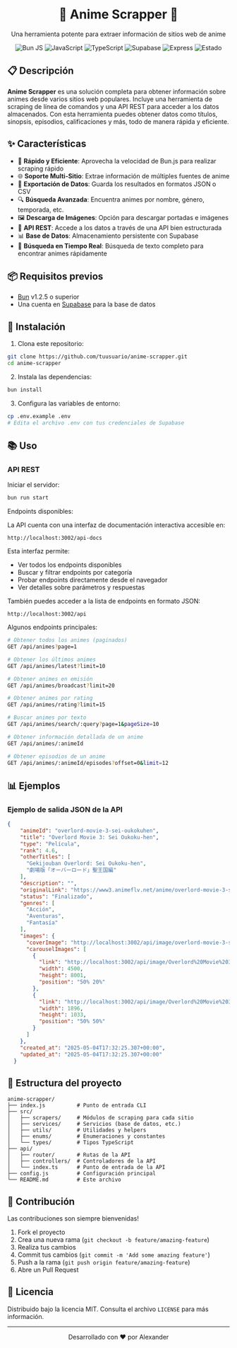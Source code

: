 <div align="center">
  <h1>🍥 Anime Scrapper 🍥</h1>
  <p>Una herramienta potente para extraer información de sitios web de anime</p>
  
  <p>
    <img src="https://img.shields.io/badge/Bun-%23000000.svg?style=for-the-badge&logo=bun&logoColor=white" alt="Bun JS">
    <img src="https://img.shields.io/badge/JavaScript-F7DF1E?style=for-the-badge&logo=javascript&logoColor=black" alt="JavaScript">
    <img src="https://img.shields.io/badge/TypeScript-007ACC?style=for-the-badge&logo=typescript&logoColor=white" alt="TypeScript">
    <img src="https://img.shields.io/badge/Supabase-3ECF8E?style=for-the-badge&logo=supabase&logoColor=white" alt="Supabase">
    <img src="https://img.shields.io/badge/Express-000000?style=for-the-badge&logo=express&logoColor=white" alt="Express">
    <img src="https://img.shields.io/badge/status-en%20desarrollo-yellow?style=for-the-badge" alt="Estado">
  </p>
</div>

## 📋 Descripción

**Anime Scrapper** es una solución completa para obtener información sobre animes desde varios sitios web populares. Incluye una herramienta de scraping de línea de comandos y una API REST para acceder a los datos almacenados. Con esta herramienta puedes obtener datos como títulos, sinopsis, episodios, calificaciones y más, todo de manera rápida y eficiente.

## ✨ Características

- 🚀 **Rápido y Eficiente**: Aprovecha la velocidad de Bun.js para realizar scraping rápido
- 🌐 **Soporte Multi-Sitio**: Extrae información de múltiples fuentes de anime
- 💾 **Exportación de Datos**: Guarda los resultados en formatos JSON o CSV
- 🔍 **Búsqueda Avanzada**: Encuentra animes por nombre, género, temporada, etc.
- 🖼️ **Descarga de Imágenes**: Opción para descargar portadas e imágenes
- 🔄 **API REST**: Accede a los datos a través de una API bien estructurada
- 📊 **Base de Datos**: Almacenamiento persistente con Supabase
- 📱 **Búsqueda en Tiempo Real**: Búsqueda de texto completo para encontrar animes rápidamente

## 📦 Requisitos previos

- [Bun](https://bun.sh) v1.2.5 o superior
- Una cuenta en [Supabase](https://supabase.com/) para la base de datos

## 🚀 Instalación

1. Clona este repositorio:
```bash
git clone https://github.com/tuusuario/anime-scrapper.git
cd anime-scrapper
```

2. Instala las dependencias:
```bash
bun install
```

3. Configura las variables de entorno:
```bash
cp .env.example .env
# Edita el archivo .env con tus credenciales de Supabase
```

## 📚 Uso

### API REST

Iniciar el servidor:

```bash
bun run start
```

Endpoints disponibles:

La API cuenta con una interfaz de documentación interactiva accesible en:

```
http://localhost:3002/api-docs
```

Esta interfaz permite:
- Ver todos los endpoints disponibles
- Buscar y filtrar endpoints por categoría
- Probar endpoints directamente desde el navegador
- Ver detalles sobre parámetros y respuestas

También puedes acceder a la lista de endpoints en formato JSON:

```
http://localhost:3002/api
```

Algunos endpoints principales:

```bash
# Obtener todos los animes (paginados)
GET /api/animes?page=1

# Obtener los últimos animes
GET /api/animes/latest?limit=10

# Obtener animes en emisión
GET /api/animes/broadcast?limit=20

# Obtener animes por rating
GET /api/animes/rating?limit=15

# Buscar animes por texto
GET /api/animes/search/:query?page=1&pageSize=10

# Obtener información detallada de un anime
GET /api/animes/:animeId

# Obtener episodios de un anime
GET /api/animes/:animeId/episodes?offset=0&limit=12
```

## 📊 Ejemplos

### Ejemplo de salida JSON de la API

```json
{
    "animeId": "overlord-movie-3-sei-oukokuhen",
    "title": "Overlord Movie 3: Sei Oukoku-hen",
    "type": "Película",
    "rank": 4.6,
    "otherTitles": [
      "Gekijouban Overlord: Sei Oukoku-hen",
      "劇場版「オーバーロード」聖王国編"
    ],
    "description": "",
    "originalLink": "https://www3.animeflv.net/anime/overlord-movie-3-sei-oukokuhen",
    "status": "Finalizado",
    "genres": [
      "Acción",
      "Aventuras",
      "Fantasía"
    ],
    "images": {
      "coverImage": "http://localhost:3002/api/image/overlord-movie-3-sei-oukokuhen.webp",
      "carouselImages": [
        {
          "link": "http://localhost:3002/api/image/Overlord%20Movie%203:%20Sei%20Oukoku-hen-carouselImage-0.webp",
          "width": 4500,
          "height": 8001,
          "position": "50% 20%"
        },
        {
          "link": "http://localhost:3002/api/image/Overlord%20Movie%203:%20Sei%20Oukoku-hen-carouselImage-1.webp",
          "width": 1896,
          "height": 1033,
          "position": "50% 50%"
        }
      ]
    },
    "created_at": "2025-05-04T17:32:25.307+00:00",
    "updated_at": "2025-05-04T17:32:25.307+00:00"
  }
```

## 📁 Estructura del proyecto

```
anime-scrapper/
├── index.js          # Punto de entrada CLI
├── src/
│   ├── scrapers/     # Módulos de scraping para cada sitio
│   ├── services/     # Servicios (base de datos, etc.)
│   ├── utils/        # Utilidades y helpers
│   ├── enums/        # Enumeraciones y constantes
│   └── types/        # Tipos TypeScript
├── api/
│   ├── router/       # Rutas de la API
│   ├── controllers/  # Controladores de la API
│   └── index.ts      # Punto de entrada de la API
├── config.js         # Configuración principal
└── README.md         # Este archivo
```

## 🤝 Contribución

Las contribuciones son siempre bienvenidas!

1. Fork el proyecto
2. Crea una nueva rama (`git checkout -b feature/amazing-feature`)
3. Realiza tus cambios
4. Commit tus cambios (`git commit -m 'Add some amazing feature'`)
5. Push a la rama (`git push origin feature/amazing-feature`)
6. Abre un Pull Request

## 📜 Licencia

Distribuido bajo la licencia MIT. Consulta el archivo `LICENSE` para más información.

---

<div align="center">
  <p>Desarrollado con ❤️ por Alexander</p>
</div>
